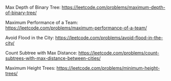 Max Depth of Binary Tree: https://leetcode.com/problems/maximum-depth-of-binary-tree/

Maximum Performance of a Team: https://leetcode.com/problems/maximum-performance-of-a-team/

Avoid Flood in the City: https://leetcode.com/problems/avoid-flood-in-the-city/

Count Subtree with Max Distance: https://leetcode.com/problems/count-subtrees-with-max-distance-between-cities/

Maximum Height Trees: https://leetcode.com/problems/minimum-height-trees/
